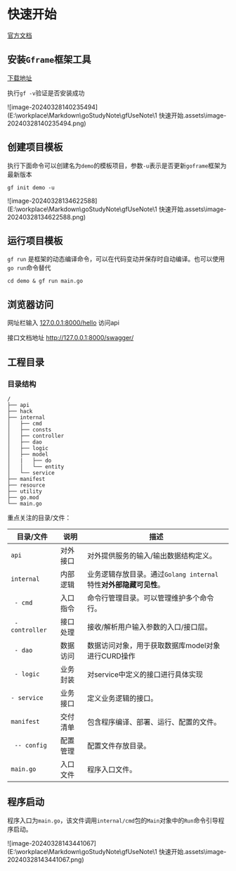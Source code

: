 # 快速开始

[官方文档](https://goframe.org/display/gf)

## 安装`Gframe`框架工具

[下载地址](https://github.com/gogf/gf/releases)

执行`gf -v`验证是否安装成功

![image-20240328140235494](E:\workplace\Markdown\goStudyNote\gfUseNote\1 快速开始.assets\image-20240328140235494.png)

## 创建项目模板

执行下面命令可以创建名为`demo`的模板项目，参数`-u`表示是否更新`goframe`框架为最新版本

```
gf init demo -u
```

![image-20240328134622588](E:\workplace\Markdown\goStudyNote\gfUseNote\1 快速开始.assets\image-20240328134622588.png)

## 运行项目模板

`gf run` 是框架的动态编译命令，可以在代码变动并保存时自动编译。也可以使用`go run`命令替代

```
cd demo & gf run main.go
```

## 浏览器访问

网址栏输入 [127.0.0.1:8000/hello](http://127.0.0.1:8000/hello)  访问api

接口文档地址 <http://127.0.0.1:8000/swagger/>

## 工程目录

### 目录结构

```
/
├── api
├── hack
├── internal
│   ├── cmd
│   ├── consts
│   ├── controller
│   ├── dao
│   ├── logic
│   ├── model
│   |   ├── do
│   │   └── entity
│   └── service
├── manifest
├── resource
├── utility
├── go.mod
└── main.go 
```

重点关注的目录/文件：

| 目录/文件       | 说明             | 描述                                                         |
| -------------------- | ---------------- | ------------------------------------------------------------ |
| `api`           | 对外接口 | 对外提供服务的输入/输出数据结构定义。 |
| `internal`      | 内部逻辑         | 业务逻辑存放目录。通过`Golang internal`特性**对外部隐藏可见性**。 |
| ` - cmd`        | 入口指令         | 命令行管理目录。可以管理维护多个命令行。                     |
| ` - controller` | 接口处理         | 接收/解析用户输入参数的入口/接口层。                         |
| ` - dao`        | 数据访问         | 数据访问对象，用于获取数据库model对象进行CURD操作 |
| ` - logic`      | 业务封装         | 对service中定义的接口进行具体实现 |
| `- service`	|业务接口| 定义业务逻辑的接口。 |
| `manifest`      | 交付清单         | 包含程序编译、部署、运行、配置的文件。         |
| ` -- config`    | 配置管理         | 配置文件存放目录。                                           |
| `main.go`       | 入口文件         | 程序入口文件。                                               |

## 程序启动

程序入口为`main.go`，该文件调用`internal/cmd`包的`Main`对象中的`Run`命令引导程序启动。

![image-20240328143441067](E:\workplace\Markdown\goStudyNote\gfUseNote\1 快速开始.assets\image-20240328143441067.png)
